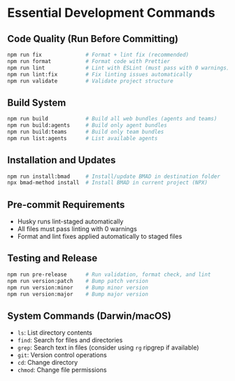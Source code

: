 # Essential Development Commands

## Code Quality (Run Before Committing)

```bash
npm run fix              # Format + lint fix (recommended)
npm run format           # Format code with Prettier
npm run lint             # Lint with ESLint (must pass with 0 warnings)
npm run lint:fix         # Fix linting issues automatically
npm run validate         # Validate project structure
```

## Build System

```bash
npm run build            # Build all web bundles (agents and teams)
npm run build:agents     # Build only agent bundles
npm run build:teams      # Build only team bundles
npm run list:agents      # List available agents
```

## Installation and Updates

```bash
npm run install:bmad     # Install/update BMAD in destination folder
npx bmad-method install  # Install BMAD in current project (NPX)
```

## Pre-commit Requirements

- Husky runs lint-staged automatically
- All files must pass linting with 0 warnings
- Format and lint fixes applied automatically to staged files

## Testing and Release

```bash
npm run pre-release      # Run validation, format check, and lint
npm run version:patch    # Bump patch version
npm run version:minor    # Bump minor version
npm run version:major    # Bump major version
```

## System Commands (Darwin/macOS)

- `ls`: List directory contents
- `find`: Search for files and directories
- `grep`: Search text in files (consider using `rg` ripgrep if available)
- `git`: Version control operations
- `cd`: Change directory
- `chmod`: Change file permissions
